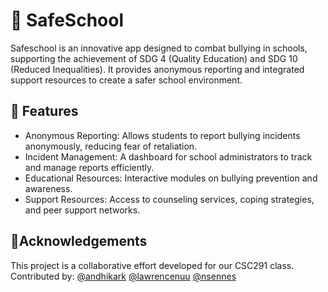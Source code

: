 # 🏫 SafeSchool

Safeschool is an innovative app designed to combat bullying in schools, supporting the achievement of SDG 4 (Quality Education) and SDG 10 (Reduced Inequalities). It provides anonymous reporting and integrated support resources to create a safer school environment.

## 📐 Features
- Anonymous Reporting: Allows students to report bullying incidents anonymously, reducing fear of retaliation.
- Incident Management: A dashboard for school administrators to track and manage reports efficiently.
- Educational Resources: Interactive modules on bullying prevention and awareness.
- Support Resources: Access to counseling services, coping strategies, and peer support networks.
## 📎Acknowledgements
This project is a collaborative effort developed for our CSC291 class. Contributed by:
[@andhikark](https://github.com/andhikark) [@lawrencenuu](https://github.com/lawrencenuu) [@nsennes](https://github.com/nsennes)
